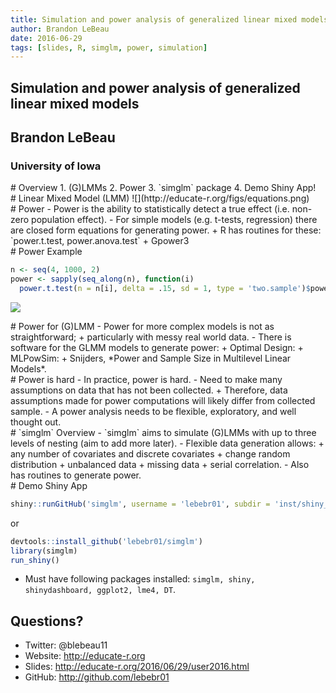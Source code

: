 ```yaml
---
title: Simulation and power analysis of generalized linear mixed models
author: Brandon LeBeau
date: 2016-06-29
tags: [slides, R, simglm, power, simulation]
---
```


<section>
    <h1 class="title">Simulation and power analysis of generalized linear mixed models</h1>
    <h2 class="author">Brandon LeBeau</h2>
    <h3 class="date">University of Iowa</h3>
</section>

<section>
# Overview
1. (G)LMMs
2. Power
3. `simglm` package
4. Demo Shiny App!
</section>

<section>
# Linear Mixed Model (LMM)
![](http://educate-r.org/figs/equations.png)

</section>

<section>
# Power
- Power is the ability to statistically detect a true effect (i.e. non-zero population effect).
- For simple models (e.g. t-tests, regression) there are closed form equations for generating power.
    + R has routines for these: `power.t.test, power.anova.test`
    + Gpower3
</section>

<section>    
# Power Example

```r
n <- seq(4, 1000, 2)
power <- sapply(seq_along(n), function(i) 
  power.t.test(n = n[i], delta = .15, sd = 1, type = 'two.sample')$power)
```

![](http://educate-r.org/figs/power_plot-1.png)
</section>

<section>
# Power for (G)LMM
- Power for more complex models is not as straightforward; 
    + particularly with messy real world data.
- There is software for the GLMM models to generate power:
    + Optimal Design: <http://hlmsoft.net/od/>
    + MLPowSim: <http://www.bristol.ac.uk/cmm/software/mlpowsim/>
    + Snijders, *Power and Sample Size in Multilevel Linear Models*.
</section>

<section>
# Power is hard
- In practice, power is hard.
- Need to make many assumptions on data that has not been collected.
    + Therefore, data assumptions made for power computations will likely differ from collected sample.
- A power analysis needs to be flexible, exploratory, and well thought out.
</section>

<section>
# `simglm` Overview
- `simglm` aims to simulate (G)LMMs with up to three levels of nesting (aim to add more later).
- Flexible data generation allows: 
    + any number of covariates and discrete covariates 
    + change random distribution 
    + unbalanced data 
    + missing data 
    + serial correlation.
- Also has routines to generate power.
</section>

<section>
# Demo Shiny App

```r
shiny::runGitHub('simglm', username = 'lebebr01', subdir = 'inst/shiny_examples/demo')
```
or 

```r
devtools::install_github('lebebr01/simglm')
library(simglm)
run_shiny()
```

- Must have following packages installed: `simglm, shiny, shinydashboard, ggplot2, lme4, DT`.
</section>

<section>

# Questions?
- Twitter: @blebeau11
- Website: <http://educate-r.org>
- Slides: <http://educate-r.org/2016/06/29/user2016.html>
- GitHub: <http://github.com/lebebr01>
</section>
